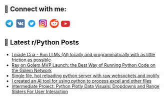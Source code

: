 ## 🔎 Connect with me:
[<img src="https://github.com/bullbesh/bullbesh/blob/main/images/Telegram.png" width="32" height="32" />](https://t.me/bullbesh)
[<img src="https://github.com/bullbesh/bullbesh/blob/main/images/VK.png" width="32" height="32" />](https://vk.com/bullbesh)
[<img src="https://github.com/bullbesh/bullbesh/blob/main/images/Twitter.png" width="32" height="32" />](https://twitter.com/bullbesh1)
[<img src="https://github.com/bullbesh/bullbesh/blob/main/images/Instagram.png" width="32" height="32" />](https://www.instagram.com/bullbesh)
[<img src="https://github.com/bullbesh/bullbesh/blob/main/images/Reddit.png" width="32" height="32" />](https://www.reddit.com/user/bullbesh)
[<img src="https://github.com/bullbesh/bullbesh/blob/main/images/YouTube.png" width="32" height="32" />](https://www.youtube.com/channel/UCtfjRs6uzgq5mfm8S06WTcg)

## 📕 Latest r/Python Posts
<!-- BLOG-POST-LIST:START -->
- [I made Cria - Run LLMs &lpar;AI&rpar; locally and programmatically with as little friction as possible](https://www.reddit.com/r/Python/comments/1ca966u/i_made_cria_run_llms_ai_locally_and/)
- [Ray on Golem MVP Launch: the Best Way of Running Python Code on the Golem Network](https://www.reddit.com/r/Python/comments/1ca7do7/ray_on_golem_mvp_launch_the_best_way_of_running/)
- [Single file, hot reloading python server with raw websockets and inotify](https://www.reddit.com/r/Python/comments/1ca6lyv/single_file_hot_reloading_python_server_with_raw/)
- [I created an AI tool for using python to process excel and other files](https://www.reddit.com/r/Python/comments/1ca6km5/i_created_an_ai_tool_for_using_python_to_process/)
- [Intermediate Project: Python Plotly Data Visuals: Dropdowns and Range Sliders For User Interaction](https://www.reddit.com/r/Python/comments/1ca69a5/intermediate_project_python_plotly_data_visuals/)
<!-- BLOG-POST-LIST:END -->

